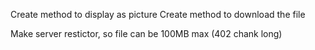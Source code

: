 Create method to display as picture
Create method to download the file

Make server restictor, so file can be 100MB max (402 chank long)